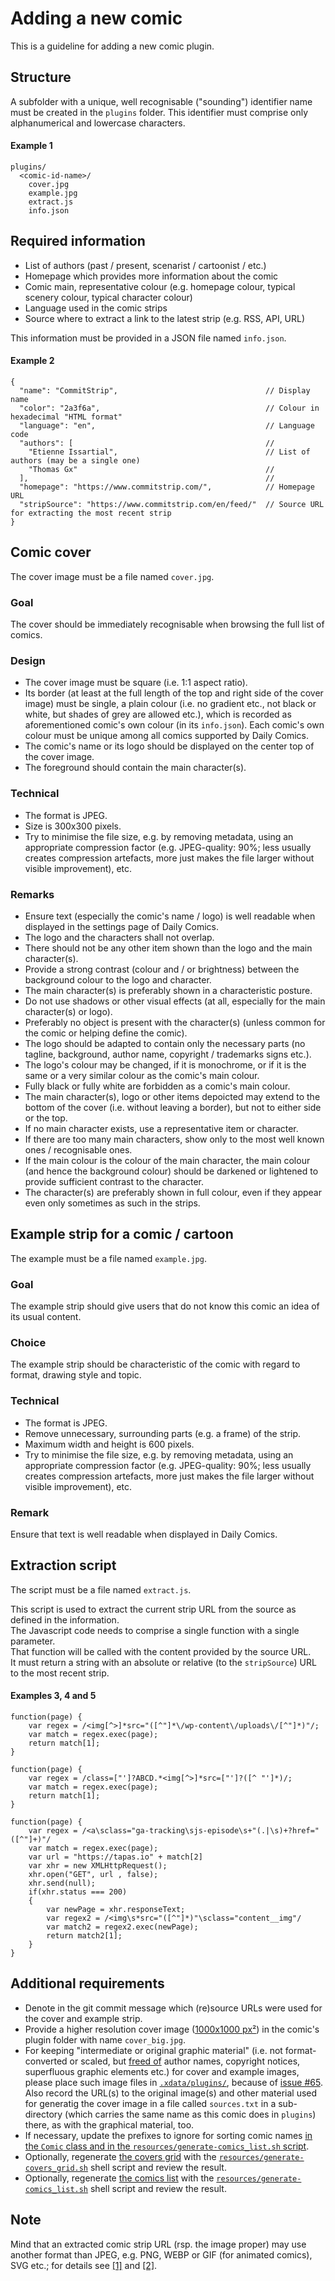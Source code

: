 # Adding a new comic
This is a guideline for adding a new comic plugin.

## Structure
A subfolder with a unique, well recognisable ("sounding") identifier name must be created in the `plugins` folder.
This identifier must comprise only alphanumerical and lowercase characters.

#### Example 1
```
plugins/
  <comic-id-name>/
    cover.jpg
    example.jpg
    extract.js
    info.json
```

## Required information
- List of authors (past / present, scenarist / cartoonist / etc.)
- Homepage which provides more information about the comic
- Comic main, representative colour (e.g. homepage colour, typical scenery colour, typical character colour)
- Language used in the comic strips
- Source where to extract a link to the latest strip (e.g. RSS, API, URL)

This information must be provided in a JSON file named `info.json`.

#### Example 2
```
{
  "name": "CommitStrip",                                 // Display name
  "color": "2a3f6a",                                     // Colour in hexadecimal "HTML format"
  "language": "en",                                      // Language code
  "authors": [                                           //
    "Etienne Issartial",                                 // List of authors (may be a single one)
    "Thomas Gx"                                          //
  ],                                                     //
  "homepage": "https://www.commitstrip.com/",            // Homepage URL
  "stripSource": "https://www.commitstrip.com/en/feed/"  // Source URL for extracting the most recent strip
}
```

## Comic cover
The cover image must be a file named `cover.jpg`.

### Goal
The cover should be immediately recognisable when browsing the full list of comics.

### Design
- The cover image must be square (i.e. 1:1 aspect ratio).
- Its border (at least at the full length of the top and right side of the cover image) must be single, a plain colour (i.e. no gradient etc., not black or white, but shades of grey are allowed etc.), which is recorded as aforementioned comic's own colour (in its `info.json`).  Each comic's own colour must be unique among all comics supported by Daily Comics.
- The comic's name or its logo should be displayed on the center top of the cover image.
- The foreground should contain the main character(s).

### Technical
- The format is JPEG.
- Size is 300x300 pixels.
- Try to minimise the file size, e.g. by removing metadata, using an appropriate compression factor (e.g. JPEG-quality: 90%; less usually creates compression artefacts, more just makes the file larger without visible improvement), etc.

### Remarks
- Ensure text (especially the comic's name / logo) is well readable when displayed in the settings page of Daily Comics.
- The logo and the characters shall not overlap.
- There should not be any other item shown than the logo and the main character(s).
- Provide a strong contrast (colour and / or brightness) between the background colour to the logo and character.
- The main character(s) is preferably shown in a characteristic posture.
- Do not use shadows or other visual effects (at all, especially for the main character(s) or logo).
- Preferably no object is present with the character(s) (unless common for the comic or helping define the comic).
- The logo should be adapted to contain only the necessary parts (no tagline, background, author name, copyright / trademarks signs etc.).
- The logo's colour may be changed, if it is monochrome, or if it is the same or a very similar colour as the comic's main colour.
- Fully black or fully white are forbidden as a comic's main colour.
- The main character(s), logo or other items depoicted may extend to the bottom of the cover (i.e. without leaving a border), but not to either side or the top.
- If no main character exists, use a representative item or character.
- If there are too many main characters, show only to the most well known ones / recognisable ones.
- If the main colour is the colour of the main character, the main colour (and hence the background colour) should be darkened or lightened to provide sufficient contrast to the character.
- The character(s) are preferably shown in full colour, even if they appear even only sometimes as such in the strips.

## Example strip for a comic / cartoon
The example must be a file named `example.jpg`.

### Goal
The example strip should give users that do not know this comic an idea of its usual content.

### Choice
The example strip should be characteristic of the comic with regard to format, drawing style and topic.

### Technical
- The format is JPEG.
- Remove unnecessary, surrounding parts (e.g. a frame) of the strip.
- Maximum width and height is 600 pixels.
- Try to minimise the file size, e.g. by removing metadata, using an appropriate compression factor (e.g. JPEG-quality: 90%; less usually creates compression artefacts, more just makes the file larger without visible improvement), etc.

### Remark
Ensure that text is well readable when displayed in Daily Comics.

## Extraction script
The script must be a file named `extract.js`.

This script is used to extract the current strip URL from the source as defined in the information.  
The Javascript code needs to comprise a single function with a single parameter.  
That function will be called with the content provided by the source URL.  
It must return a string with an absolute or relative (to the `stripSource`) URL to the most recent strip.

#### Examples 3, 4 and 5
```
function(page) {
    var regex = /<img[^>]*src="([^"]*\/wp-content\/uploads\/[^"]*)"/;
    var match = regex.exec(page);
    return match[1];
}
```
```
function(page) {
    var regex = /class=["']?ABCD.*<img[^>]*src=["']?([^ "']*)/;
    var match = regex.exec(page);
    return match[1];
}
```
```
function(page) {
    var regex = /<a\sclass="ga-tracking\sjs-episode\s+"(.|\s)+?href="([^"]+)"/
    var match = regex.exec(page);
    var url = "https://tapas.io" + match[2]
    var xhr = new XMLHttpRequest();
    xhr.open("GET", url , false);
    xhr.send(null);
    if(xhr.status === 200)
    {
        var newPage = xhr.responseText;
        var regex2 = /<img\s*src="([^"]*)"\sclass="content__img"/
        var match2 = regex2.exec(newPage);
        return match2[1];
    }
}
```

## Additional requirements
- Denote in the git commit message which (re)source URLs were used for the cover and example strip.
- Provide a higher resolution cover image ([1000x1000 px²](https://github.com/tardypad/sailfishos-daily-comics/pull/86#issuecomment-491614824)) in the comic's plugin folder with name `cover_big.jpg`.
- For keeping "intermediate or original graphic material" (i.e. not format-converted or scaled, but [freed of](#technical-1) author names, copyright notices, superfluous graphic elements etc.) for cover and example images, please place such image files in [`.xdata/plugins/`](../.xdata/plugins), because of [issue \#65](https://github.com/sailfishos-applications/daily-comics/issues/65).  Also record the URL(s) to the original image(s) and other material used for generatig the cover image in a file called `sources.txt`  in a sub-directory (which carries the same name as this comic does in `plugins`) there, as with the graphical material, too.
- If necessary, update the prefixes to ignore for sorting comic names [in the `Comic` class and in the `resources/generate-comics_list.sh` script](https://github.com/sailfishos-applications/daily-comics/pull/63/files).
- Optionally, regenerate [the covers grid](covers_grid.jpg) with the [`resources/generate-covers_grid.sh`](../resources/generate-covers_grid.sh) shell script and review the result.
- Optionally, regenerate [the comics list](comics_list.md) with the [`resources/generate-comics_list.sh`](../resources/generate-comics_list.sh) shell script and review the result.

## Note
Mind that an extracted comic strip URL (rsp. the image proper) may use another format than JPEG, e.g. PNG, WEBP or GIF (for animated comics), SVG etc.; for details see [[1]](https://doc.qt.io/qt-5/qimagereader.html#supportedImageFormats) and [[2]](https://doc.qt.io/qt-5/qtimageformats-index.html).
